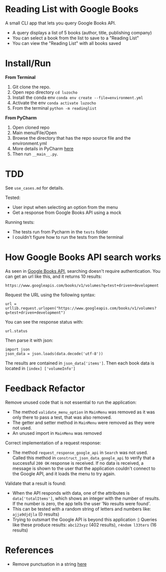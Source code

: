 # Reading List with Google Books

A small CLI app that lets you query Google Books API.

* A query displays a list of 5 books (author, title, publishing company)
* You can select a book from the list to save to a "Reading List"
* You can view the "Reading List" with all books saved

# Install/Run

**From Terminal**

1. Git clone the repo.
2. Open repo directory `cd luzocho`
3. Install the conda env `conda env create --file=environment.yml`
4. Activate the env `conda activate luzocho`
5. From the terminal `python -m readinglist`

**From PyCharm**

1. Open cloned repo
2. Main menu/File/Open
3. Browse the directory that has the repo source file and the environment.yml
4. More details in PyCharm [here](https://www.jetbrains.com/help/pycharm/conda-support-creating-conda-virtual-environment.html#conda-requirements)
5. Then run `__main__.py`.

# TDD

See `use_cases.md` for details.

Tested:

* User input when selecting an option from the menu
* Get a response from Google Books API using a mock

Running tests:

* The tests run from Pycharm in the `tests` folder
* I couldn't figure how to run the tests from the terminal

# How Google Books API search works

As seen in [Google Books API](https://developers.google.com/books/docs/v1/using), searching 
doesn't require authentication. You can get an url like this, and it returns 10 results:

    https://www.googleapis.com/books/v1/volumes?q=test+driven+development

Request the URL using the following syntax:

    url = urllib.request.urlopen("https://www.googleapis.com/books/v1/volumes?q=test+driven+development")

You can see the response status with:

    url.status

Then parse it with json:

    import json
    json_data = json.loads(data.decode('utf-8'))

The results are contained in `json_data['items']`. Then each book data is located in `[index]
['volumeInfo']`

# Feedback Refactor

Remove unused code that is not essential to run the application:

* The method `validate_menu_option` in `MainMenu` was removed as it was only there to pass a 
test, that was also removed.
* The getter and setter method in `MainMenu` were removed as they were not used.
* An unused import in `MainMenu` was removed

Correct implementation of a request response:

* The method `request_response_google_api` in `Search` was not used. Called this method in 
  `construct_json_data_google_api` to verify that a successful `200 OK` response is received. If 
  no data is received, a message is shown to the user that the application couldn't connect to 
  the Google API, and it loads the menu to try again.

Validate that a result is found:

* When the API responds with data, one of the attributes is `data['totalItems']`, which shows an 
  integer with the number of results. If the number is zero, the app tells the user 'No results 
  were found'.
* This can be tested with a random string of letters and numbers like: `ajja9djdjla` (0 results)
* Trying to outsmart the Google API is beyond this application :) Queries like these produce 
  results: `abc123xyz` (402 results), `r4ndom l33ters` (16 results)

# References

* Remove punctuation in a string [here](https://stackoverflow.com/a/266162)